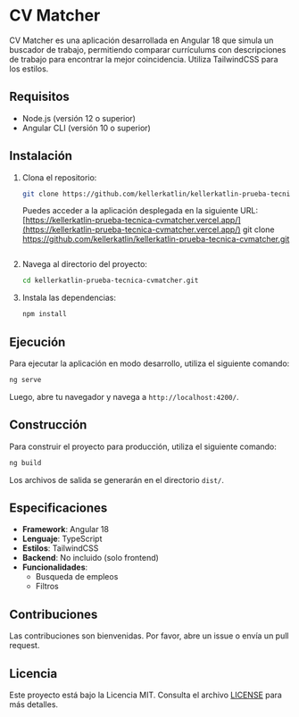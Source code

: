 # CV Matcher

CV Matcher es una aplicación desarrollada en Angular 18 que simula un buscador de trabajo, permitiendo comparar currículums con descripciones de trabajo para encontrar la mejor coincidencia. Utiliza TailwindCSS para los estilos.

## Requisitos

- Node.js (versión 12 o superior)
- Angular CLI (versión 10 o superior)

## Instalación

1. Clona el repositorio:
   ```bash
   git clone https://github.com/kellerkatlin/kellerkatlin-prueba-tecnica-cvmatcher.git
   ```

   Puedes acceder a la aplicación desplegada en la siguiente URL: [https://kellerkatlin-prueba-tecnica-cvmatcher.vercel.app/](https://kellerkatlin-prueba-tecnica-cvmatcher.vercel.app/)
   git clone https://github.com/kellerkatlin/kellerkatlin-prueba-tecnica-cvmatcher.git
   ```
2. Navega al directorio del proyecto:
   ```bash
   cd kellerkatlin-prueba-tecnica-cvmatcher.git
   ```
3. Instala las dependencias:
   ```bash
   npm install
   ```

## Ejecución

Para ejecutar la aplicación en modo desarrollo, utiliza el siguiente comando:

```bash
ng serve
```

Luego, abre tu navegador y navega a `http://localhost:4200/`.

## Construcción

Para construir el proyecto para producción, utiliza el siguiente comando:

```bash
ng build
```

Los archivos de salida se generarán en el directorio `dist/`.

## Especificaciones

- **Framework**: Angular 18
- **Lenguaje**: TypeScript
- **Estilos**: TailwindCSS
- **Backend**: No incluido (solo frontend)
- **Funcionalidades**:
  - Busqueda de empleos
  - Filtros

## Contribuciones

Las contribuciones son bienvenidas. Por favor, abre un issue o envía un pull request.

## Licencia

Este proyecto está bajo la Licencia MIT. Consulta el archivo [LICENSE](LICENSE) para más detalles.
